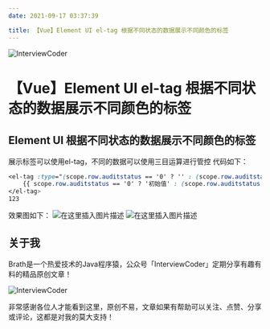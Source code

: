 ```yaml
---
date: 2021-09-17 03:37:39

title: 【Vue】Element UI el-tag 根据不同状态的数据展示不同颜色的标签
---
```


![InterviewCoder](https://brath4.oss-cn-shenzhen.aliyuncs.com/picgo/%E6%89%AB%E7%A0%81_%E6%90%9C%E7%B4%A2%E8%81%94%E5%90%88%E4%BC%A0%E6%92%AD%E6%A0%B7%E5%BC%8F-%E6%A0%87%E5%87%86%E8%89%B2%E7%89%88.png)



# 【Vue】Element UI el-tag 根据不同状态的数据展示不同颜色的标签

## Element UI 根据不同状态的数据展示不同颜色的标签

展示标签可以使用el-tag，不同的数据可以使用三目运算进行管控
代码如下：

```css
<el-tag :type="(scope.row.auditstatus == '0' ? '' : (scope.row.auditstatus == '1' ? 'success' : (scope.row.auditstatus == '2' ? 'danger' : (scope.row.auditstatus == '3' ? 'warning' : 'danger'))))" size="mini">
	{{ scope.row.auditstatus == '0' ? '初始值' : (scope.row.auditstatus == '1' ? '审核通过' : (scope.row.auditstatus == '2' ? '审核不通过' : (scope.row.auditstatus == '3' ? '待审核' : '删除'))) }}
</el-tag>
123
```

效果图如下：
![在这里插入图片描述](https://img-blog.csdnimg.cn/20200918092202308.png#pic_center)
![在这里插入图片描述](https://img-blog.csdnimg.cn/20200918092237888.png#pic_center)
## 关于我

Brath是一个热爱技术的Java程序猿，公众号「InterviewCoder」定期分享有趣有料的精品原创文章！

![InterviewCoder](https://brath4.oss-cn-shenzhen.aliyuncs.com/picgo/%E4%BA%8C%E7%BB%B4%E7%A0%81plus.png)

非常感谢各位人才能看到这里，原创不易，文章如果有帮助可以关注、点赞、分享或评论，这都是对我的莫大支持！
